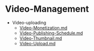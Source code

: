 
# Video-Management

- Video-uploading
  - [Video-Monetization.md](./Video-Monetization.md)
  - [Video-Publishing-Schedule.md](./Video-Publishing-Schedule.md)
  - [Video-Thumbnail.md](./Video-Thumbnail.md)
  - [Video-Upload.md](./Video-Upload.md)

